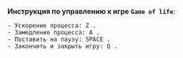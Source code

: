 **Инструкция по управлению к игре `Game of life`**:

    - Ускорение процесса: Z .
    - Замедление процесса: A .
    - Поставить на паузу: SPACE .
    - Закончить и закрыть игру: Q .
